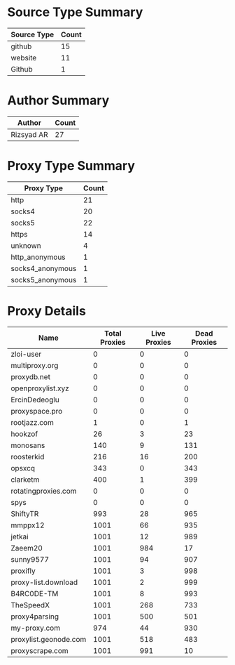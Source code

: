# Source Type Summary

| Source Type | Count |
|-------------|-------|
| github | 15 |
| website | 11 |
| Github | 1 |


# Author Summary

| Author | Count |
|--------|-------|
| Rizsyad AR | 27 |


# Proxy Type Summary

| Proxy Type | Count |
|------------|-------|
| http | 21 |
| socks4 | 20 |
| socks5 | 22 |
| https | 14 |
| unknown | 4 |
| http_anonymous | 1 |
| socks4_anonymous | 1 |
| socks5_anonymous | 1 |


# Proxy Details

| Name | Total Proxies | Live Proxies | Dead Proxies |
|------|---------------|--------------|---------------|
| zloi-user | 0 | 0 | 0 |
| multiproxy.org | 0 | 0 | 0 |
| proxydb.net | 0 | 0 | 0 |
| openproxylist.xyz | 0 | 0 | 0 |
| ErcinDedeoglu | 0 | 0 | 0 |
| proxyspace.pro | 0 | 0 | 0 |
| rootjazz.com | 1 | 0 | 1 |
| hookzof | 26 | 3 | 23 |
| monosans | 140 | 9 | 131 |
| roosterkid | 216 | 16 | 200 |
| opsxcq | 343 | 0 | 343 |
| clarketm | 400 | 1 | 399 |
| rotatingproxies.com | 0 | 0 | 0 |
| spys | 0 | 0 | 0 |
| ShiftyTR | 993 | 28 | 965 |
| mmppx12 | 1001 | 66 | 935 |
| jetkai | 1001 | 12 | 989 |
| Zaeem20 | 1001 | 984 | 17 |
| sunny9577 | 1001 | 94 | 907 |
| proxifly | 1001 | 3 | 998 |
| proxy-list.download | 1001 | 2 | 999 |
| B4RC0DE-TM | 1001 | 8 | 993 |
| TheSpeedX | 1001 | 268 | 733 |
| proxy4parsing | 1001 | 500 | 501 |
| my-proxy.com | 974 | 44 | 930 |
| proxylist.geonode.com | 1001 | 518 | 483 |
| proxyscrape.com | 1001 | 991 | 10 |
